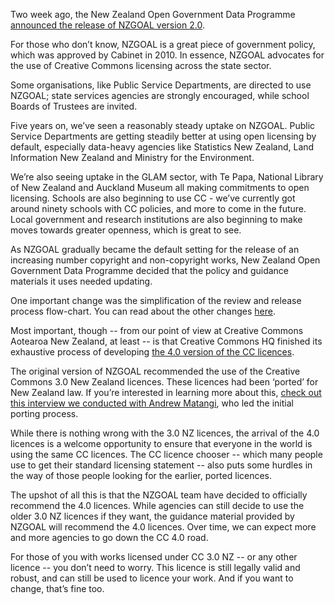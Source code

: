 <html><body><p>Two week ago, the New Zealand Open Government Data Programme <a href="https://www.ict.govt.nz/guidance-and-resources/open-government/new-zealand-government-open-access-and-licensing-nzgoal-framework/nzgoal2/" target="_blank">announced the release of NZGOAL version 2.0</a>.



For those who don’t know, NZGOAL is a great piece of government policy, which was approved by Cabinet in 2010. In essence, NZGOAL advocates for the use of Creative Commons licensing across the state sector.



Some organisations, like Public Service Departments, are directed to use NZGOAL; state services agencies are strongly encouraged, while school Boards of Trustees are invited.



Five years on, we’ve seen a reasonably steady uptake on NZGOAL. Public Service Departments are getting steadily better at using open licensing by default, especially data-heavy agencies like Statistics New Zealand, Land Information New Zealand and Ministry for the Environment.



We’re also seeing uptake in the GLAM sector, with Te Papa, National Library of New Zealand and Auckland Museum all making commitments to open licensing. Schools are also beginning to use CC - we’ve currently got around ninety schools with CC policies, and more to come in the future. Local government and research institutions are also beginning to make moves towards greater openness, which is great to see.



As NZGOAL gradually became the default setting for the release of an increasing number copyright and non-copyright works, New Zealand Open Government Data Programme decided that the policy and guidance materials it uses needed updating.



One important change was the simplification of the review and release process flow-chart. You can read about the other changes <a href="https://www.ict.govt.nz/guidance-and-resources/open-government/new-zealand-government-open-access-and-licensing-nzgoal-framework/nzgoal2/#changelog" target="_blank">here</a>.



Most important, though -- from our point of view at Creative Commons Aotearoa New Zealand, at least -- is that Creative Commons HQ finished its exhaustive process of developing <a href="http://creativecommons.org/version4" target="_blank">the 4.0 version of the CC licences</a>.



The original version of NZGOAL recommended the use of the Creative Commons 3.0 New Zealand licences. These licences had been ‘ported’ for New Zealand law. If you’re interested in learning more about this, <a href="http://nzcommons.org.nz/project/whats-licence/" target="_blank">check out this interview we conducted with Andrew Matangi</a>, who led the initial porting process.



While there is nothing wrong with the 3.0 NZ licences, the arrival of the 4.0 licences is a welcome opportunity to ensure that everyone in the world is using the same CC licences. The CC licence chooser -- which many people use to get their standard licensing statement -- also puts some hurdles in the way of those people looking for the earlier, ported licences.



The upshot of all this is that the NZGOAL team have decided to officially recommend the 4.0 licences. While agencies can still decide to use the older 3.0 NZ licences if they want, the guidance material provided by NZGOAL will recommend the 4.0 licences. Over time, we can expect more and more agencies to go down the CC 4.0 road.



For those of you with works licensed under CC 3.0 NZ -- or any other licence -- you don’t need to worry. This licence is still legally valid and robust, and can still be used to licence your work. And if you want to change, that’s fine too. </p></body></html>